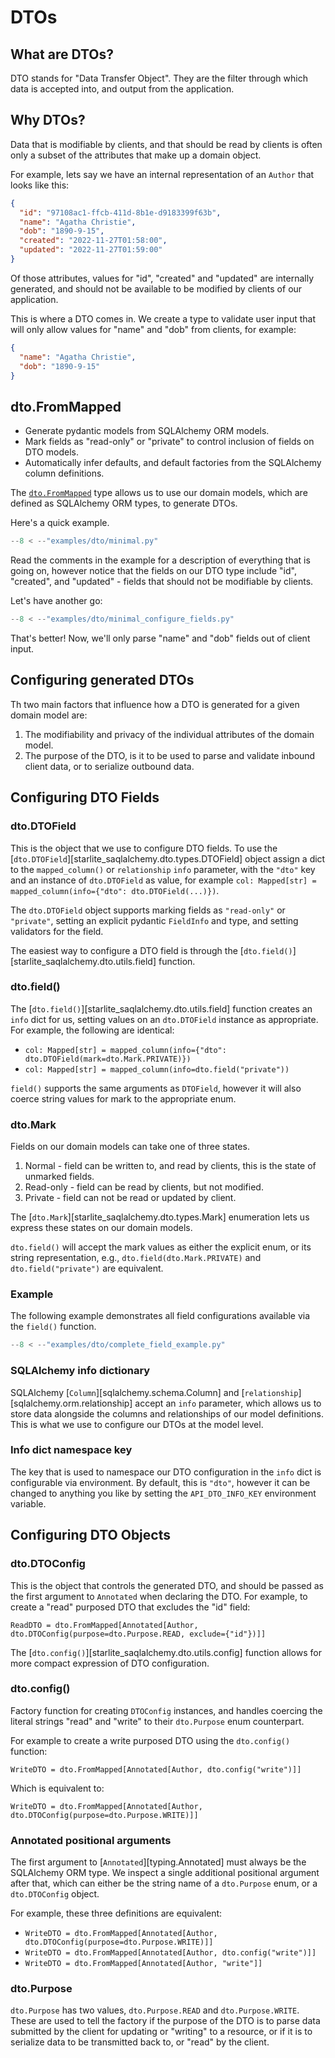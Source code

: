 # DTOs

## What are DTOs?

DTO stands for "Data Transfer Object". They are the filter through which data is accepted into, and
output from the application.

## Why DTOs?

Data that is modifiable by clients, and that should be read by clients is often only a subset of the
attributes that make up a domain object.

For example, lets say we have an internal representation of an `Author` that looks like this:

```json
{
  "id": "97108ac1-ffcb-411d-8b1e-d9183399f63b",
  "name": "Agatha Christie",
  "dob": "1890-9-15",
  "created": "2022-11-27T01:58:00",
  "updated": "2022-11-27T01:59:00"
}
```

Of those attributes, values for "id", "created" and "updated" are internally generated, and should
not be available to be modified by clients of our application.

This is where a DTO comes in. We create a type to validate user input that will only allow values
for "name" and "dob" from clients, for example:

```json
{
  "name": "Agatha Christie",
  "dob": "1890-9-15"
}
```

## dto.FromMapped

- Generate pydantic models from SQLAlchemy ORM models.
- Mark fields as "read-only" or "private" to control inclusion of fields on DTO models.
- Automatically infer defaults, and default factories from the SQLAlchemy column definitions.

The [`dto.FromMapped`](../reference/starlite_saqlalchemy/dto/#starlite_saqlalchemy.dto.FromMapped)
type allows us to use our domain models, which are defined as SQLAlchemy ORM types, to generate
DTOs.

Here's a quick example.

```py title="Simple Example"
--8 < --"examples/dto/minimal.py"
```

Read the comments in the example for a description of everything that is going on, however notice
that the fields on our DTO type include "id", "created", and "updated" - fields that should not be
modifiable by clients.

Let's have another go:

```py title="Simple Example with Read Only Fields"
--8 < --"examples/dto/minimal_configure_fields.py"
```

That's better! Now, we'll only parse "name" and "dob" fields out of client input.

## Configuring generated DTOs

Th two main factors that influence how a DTO is generated for a given domain model are:

1. The modifiability and privacy of the individual attributes of the domain model.
2. The purpose of the DTO, is it to be used to parse and validate inbound client data, or to
   serialize outbound data.

## Configuring DTO Fields

### dto.DTOField

This is the object that we use to configure DTO fields. To use the
[`dto.DTOField`][starlite_saqlalchemy.dto.types.DTOField] object assign a dict to the `mapped_column()` or
`relationship` `info` parameter, with the `"dto"` key and an instance of `dto.DTOField` as value, for
example `col: Mapped[str] = mapped_column(info={"dto": dto.DTOField(...)})`.

The `dto.DTOField` object supports marking fields as `"read-only"` or `"private"`, setting an explicit
pydantic `FieldInfo` and type, and setting validators for the field.

The easiest way to configure a DTO field is through the
[`dto.field()`][starlite_saqlalchemy.dto.utils.field] function.

### dto.field()

The [`dto.field()`][starlite_saqlalchemy.dto.utils.field] function creates an `info` dict for us,
setting values on an `dto.DTOField` instance as appropriate. For example, the following are identical:

- `col: Mapped[str] = mapped_column(info={"dto": dto.DTOField(mark=dto.Mark.PRIVATE)})`
- `col: Mapped[str] = mapped_column(info=dto.field("private"))`

`field()` supports the same arguments as `DTOField`, however it will also coerce string values for mark
to the appropriate enum.

### dto.Mark

Fields on our domain models can take one of three states.

1. Normal - field can be written to, and read by clients, this is the state of unmarked fields.
2. Read-only - field can be read by clients, but not modified.
3. Private - field can not be read or updated by client.

The [`dto.Mark`][starlite_saqlalchemy.dto.types.Mark] enumeration lets us express these states on
our domain models.

`dto.field()` will accept the mark values as either the explicit enum, or its string representation,
e.g., `dto.field(dto.Mark.PRIVATE)` and `dto.field("private")` are equivalent.

### Example

The following example demonstrates all field configurations available via the `field()` function.

```py title="DTOField Configuration Example"
--8 < --"examples/dto/complete_field_example.py"
```

### SQLAlchemy info dictionary

SQLAlchemy [`Column`][sqlalchemy.schema.Column] and [`relationship`][sqlalchemy.orm.relationship]
accept an `info` parameter, which allows us to store data alongside the columns and relationships of
our model definitions. This is what we use to configure our DTOs at the model level.

### Info dict namespace key

The key that is used to namespace our DTO configuration in the `info` dict is configurable via
environment. By default, this is `"dto"`, however it can be changed to anything you like by setting
the `API_DTO_INFO_KEY` environment variable.

## Configuring DTO Objects

### dto.DTOConfig

This is the object that controls the generated DTO, and should be passed as the first argument to
`Annotated` when declaring the DTO. For example, to create a "read" purposed DTO that excludes the
"id" field:

`ReadDTO = dto.FromMapped[Annotated[Author, dto.DTOConfig(purpose=dto.Purpose.READ, exclude={"id"})]]`

The [`dto.config()`][starlite_saqlalchemy.dto.utils.config] function allows for more compact
expression of DTO configuration.

### dto.config()

Factory function for creating `DTOConfig` instances, and handles coercing the literal strings "read"
and "write" to their `dto.Purpose` enum counterpart.

For example to create a write purposed DTO using the `dto.config()` function:

`WriteDTO = dto.FromMapped[Annotated[Author, dto.config("write")]]`

Which is equivalent to:

`WriteDTO = dto.FromMapped[Annotated[Author, dto.DTOConfig(purpose=dto.Purpose.WRITE)]]`

### Annotated positional arguments

The first argument to [`Annotated`][typing.Annotated] must always be the SQLAlchemy ORM type.
We inspect a single additional positional argument after that, which can either be the string name
of a `dto.Purpose` enum, or a `dto.DTOConfig` object.

For example, these three definitions are equivalent:

- `WriteDTO = dto.FromMapped[Annotated[Author, dto.DTOConfig(purpose=dto.Purpose.WRITE)]]`
- `WriteDTO = dto.FromMapped[Annotated[Author, dto.config("write")]]`
- `WriteDTO = dto.FromMapped[Annotated[Author, "write"]]`

### dto.Purpose

`dto.Purpose` has two values, `dto.Purpose.READ` and `dto.Purpose.WRITE`. These are used to tell
the factory if the purpose of the DTO is to parse data submitted by the client for updating or
"writing" to a resource, or if it is to serialize data to be transmitted back to, or "read" by the
client.
